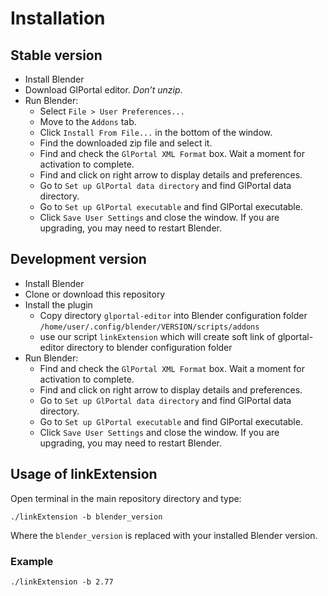 # Installation

## Stable version

-   Install Blender
-   Download GlPortal editor. *Don’t unzip*.
-   Run Blender:
    -   Select `File > User Preferences...`
    -   Move to the `Addons` tab.
    -   Click `Install From File...` in the bottom of the window.
    -   Find the downloaded zip file and select it.
    -   Find and check the `GlPortal XML Format` box. Wait a moment for activation to complete.
    -   Find and click on right arrow to display details and preferences.
    -   Go to `Set up GlPortal data directory` and find GlPortal data directory.
    -   Go to `Set up GlPortal executable` and find GlPortal executable.
    -   Click `Save User Settings` and close the window. If you are upgrading, you may need to restart Blender.


## Development version

-   Install Blender
-   Clone or download this repository
-   Install the plugin
    -   Copy directory `glportal-editor` into Blender configuration folder `/home/user/.config/blender/VERSION/scripts/addons`
    -   use our script `linkExtension` which will create soft link of glportal-editor directory to blender configuration folder
-   Run Blender:
    -   Find and check the `GlPortal XML Format` box. Wait a moment for activation to complete.
    -   Find and click on right arrow to display details and preferences.
    -   Go to `Set up GlPortal data directory` and find GlPortal data directory.
    -   Go to `Set up GlPortal executable` and find GlPortal executable.
    -   Click `Save User Settings` and close the window. If you are upgrading, you may need to restart Blender.


## Usage of linkExtension

Open terminal in the main repository directory and type:

```
./linkExtension -b blender_version
```

Where the `blender_version` is replaced with your installed Blender version.


### Example
```
./linkExtension -b 2.77
```
